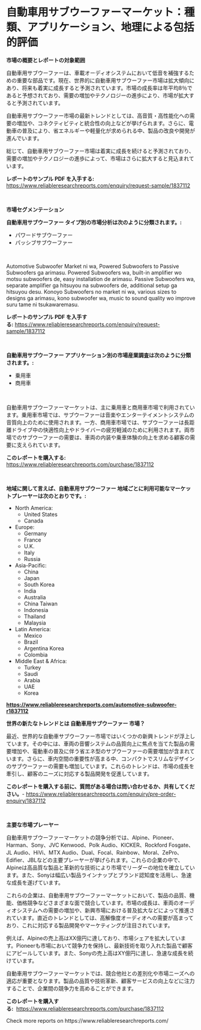 <p><h1>自動車用サブウーファーマーケット：種類、アプリケーション、地理による包括的評価</h1></p><p><strong>市場の概要とレポートの対象範囲</strong></p>
<p><p>自動車用サブウーファーは、車載オーディオシステムにおいて低音を補強するための重要な部品です。現在、世界的に自動車用サブウーファー市場は拡大傾向にあり、将来も着実に成長すると予測されています。市場の成長率は年平均8％であると予想されており、需要の増加やテクノロジーの進歩により、市場が拡大すると予測されています。</p><p>自動車用サブウーファー市場の最新トレンドとしては、高音質・高性能化への需要の増加や、コネクティビティと統合性の向上などが挙げられます。さらに、電動車の普及により、省エネルギーや軽量化が求められる中、製品の改良や開発が進んでいます。</p><p>総じて、自動車用サブウーファー市場は着実に成長を続けると予測されており、需要の増加やテクノロジーの進歩によって、市場はさらに拡大すると見込まれています。</p></p>
<p><strong>レポートのサンプル PDF を入手する:</strong> <a href="https://www.reliableresearchreports.com/enquiry/request-sample/1837112">https://www.reliableresearchreports.com/enquiry/request-sample/1837112</a></p>
<p>&nbsp;</p>
<p><strong>市場セグメンテーション</strong></p>
<p><strong>自動車用サブウーファー タイプ別の市場分析は次のように分類されます。:</strong></p>
<p><ul><li>パワードサブウーファー</li><li>パッシブサブウーファー</li></ul></p>
<p>&nbsp;</p>
<p><p>Automotive Subwoofer Market ni wa, Powered Subwoofers to Passive Subwoofers ga arimasu. Powered Subwoofers wa, built-in amplifier wo motsu subwoofers de, easy installation de arimasu. Passive Subwoofers wa, separate amplifier ga hitsuyou na subwoofers de, additional setup ga hitsuyou desu. Konoyo Subwoofers no market ni wa, various sizes to designs ga arimasu, kono subwoofer wa, music to sound quality wo improve suru tame ni tsukawaremasu.</p></p>
<p><strong>レポートのサンプル PDF を入手する:</strong>&nbsp;<a href="https://www.reliableresearchreports.com/enquiry/request-sample/1837112">https://www.reliableresearchreports.com/enquiry/request-sample/1837112</a></p>
<p>&nbsp;</p>
<p><strong> 自動車用サブウーファー アプリケーション別の市場産業調査は次のように分類されます。:</strong></p>
<p><ul><li>乗用車</li><li>商用車</li></ul></p>
<p>&nbsp;</p>
<p><p>自動車用サブウーファーマーケットは、主に乗用車と商用車市場で利用されています。乗用車市場では、サブウーファーは音楽やエンターテイメントシステムの音質向上のために使用されます。一方、商用車市場では、サブウーファーは長距離ドライブ中の快適性向上やドライバーの疲労軽減のために利用されます。両市場でのサブウーファーの需要は、車両の内装や乗車体験の向上を求める顧客の需要に支えられています。</p></p>
<p><strong>このレポートを購入する:</strong>&nbsp; <a href="https://www.reliableresearchreports.com/purchase/1837112">https://www.reliableresearchreports.com/purchase/1837112</a></p>
<p>&nbsp;</p>
<p><strong>地域に関して言えば、自動車用サブウーファー 地域ごとに利用可能なマーケットプレーヤーは次のとおりです。:</strong></p>
<p><ul>
    <li>
        North America:
        <ul>
            <li>United States</li>
            <li>Canada</li>
        </ul>
    </li>
    <li>
        Europe:
        <ul>
            <li>Germany</li>
            <li>France</li>
            <li>U.K.</li>
            <li>Italy</li>
            <li>Russia</li>
        </ul>
    </li>
    <li>
        Asia-Pacific:
        <ul>
            <li>China</li>
            <li>Japan</li>
            <li>South Korea</li>
            <li>India</li>
            <li>Australia</li>
            <li>China Taiwan</li>
            <li>Indonesia</li>
            <li>Thailand</li>
            <li>Malaysia</li>
        </ul>
    </li>
    <li>
        Latin America:
        <ul>
            <li>Mexico</li>
            <li>Brazil</li>
            <li>Argentina Korea</li>
            <li>Colombia</li>
        </ul>
    </li>
    <li>
        Middle East & Africa:
        <ul>
            <li>Turkey</li>
            <li>Saudi</li>
            <li>Arabia</li>
            <li>UAE</li>
            <li>Korea</li>
        </ul>
    </li>
    </ul></p>
<p><strong><a href="https://www.reliableresearchreports.com/automotive-subwoofer-r1837112">https://www.reliableresearchreports.com/automotive-subwoofer-r1837112</a></strong>&nbsp;</p>
<p><strong>世界の新たなトレンドとは 自動車用サブウーファー 市場？</strong></p>
<p><p>最近、世界的な自動車サブウーファー市場ではいくつかの新興トレンドが浮上しています。その中には、車両の音響システムの品質向上に焦点を当てた製品の需要増加や、電動車の普及に伴う省エネ型のサブウーファーの需要増加が含まれています。さらに、車内空間の重要性が高まる中、コンパクトでスリムなデザインのサブウーファーの需要も増加しています。これらのトレンドは、市場の成長を牽引し、顧客のニーズに対応する製品開発を促進しています。</p></p>
<p><strong>このレポートを購入する前に、質問がある場合は問い合わせるか、共有してください。</strong>- <a href="https://www.reliableresearchreports.com/enquiry/pre-order-enquiry/1837112">https://www.reliableresearchreports.com/enquiry/pre-order-enquiry/1837112</a></p>
<p>&nbsp;</p>
<p><strong>主要な市場プレーヤー</strong></p>
<p><p>自動車用サブウーファーマーケットの競争分析では、Alpine、Pioneer、Harman、Sony、JVC Kenwood、Polk Audio、KICKER、Rockford Fosgate、JL Audio、HiVi、MTX Audio、Dual、Focal、Rainbow、Moral、ZePro、Edifier、JBLなどの主要プレーヤーが挙げられます。これらの企業の中で、Alpineは高品質な製品と革新的な技術により市場でリーダーの地位を確立しています。また、Sonyは幅広い製品ラインナップとブランド認知度を活用し、急速な成長を遂げています。</p><p>これらの企業は、自動車用サブウーファーマーケットにおいて、製品の品質、機能、価格競争などさまざまな面で競合しています。市場の成長は、車両のオーディオシステムへの需要の増加や、新興市場における普及拡大などによって推進されています。直近のトレンドとしては、高解像度オーディオへの需要が高まっており、これに対応する製品開発やマーケティングが注目されています。</p><p>例えば、Alpineの売上高はXX億円に達しており、市場シェアを拡大しています。Pioneerも市場において競争力を保持し、最新技術を取り入れた製品で顧客にアピールしています。また、Sonyの売上高はXY億円に達し、急速な成長を続けています。</p><p>自動車用サブウーファーマーケットでは、競合他社との差別化や市場ニーズへの適応が重要となります。製品の品質や技術革新、顧客サービスの向上などに注力することで、企業間の競争力を高めることができます。</p></p>
<p><strong>このレポートを購入する:</strong>&nbsp;&nbsp;<a href="https://www.reliableresearchreports.com/purchase/1837112">https://www.reliableresearchreports.com/purchase/1837112</a></p>
<p>Check more reports on https://www.reliableresearchreports.com/</p>